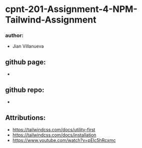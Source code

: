 # cpnt-201-Assignment-4-NPM-Tailwind-Assignment
### author:
- Jian Villanueva
## github page: 
-
## github repo:
-
## Attributions:
- https://tailwindcss.com/docs/utility-first
- https://tailwindcss.com/docs/installation
- https://www.youtube.com/watch?v=pElc5hRcxmc

